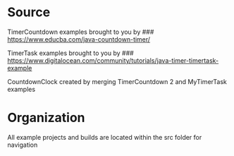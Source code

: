 # Source

TimerCountdown examples brought to you by ### https://www.educba.com/java-countdown-timer/

TimerTask examples brought to you by ### https://www.digitalocean.com/community/tutorials/java-timer-timertask-example

CountdownClock created by merging TimerCountdown 2 and MyTimerTask examples

# Organization

All example projects and builds are located within the src folder for navigation